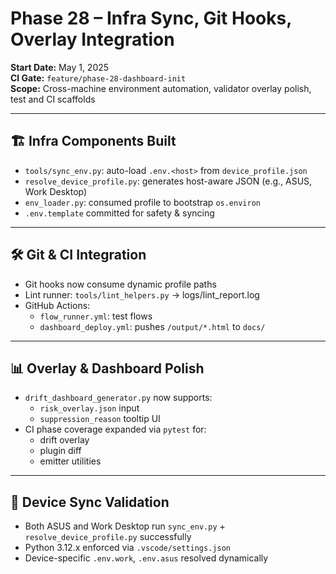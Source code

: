 # Phase 28 – Infra Sync, Git Hooks, Overlay Integration

**Start Date:** May 1, 2025  
**CI Gate:** `feature/phase-28-dashboard-init`  
**Scope:** Cross-machine environment automation, validator overlay polish, test and CI scaffolds

---

## 🏗 Infra Components Built

- `tools/sync_env.py`: auto-load `.env.<host>` from `device_profile.json`
- `resolve_device_profile.py`: generates host-aware JSON (e.g., ASUS, Work Desktop)
- `env_loader.py`: consumed profile to bootstrap `os.environ`
- `.env.template` committed for safety & syncing

---

## 🛠 Git & CI Integration

- Git hooks now consume dynamic profile paths  
- Lint runner: `tools/lint_helpers.py` → logs/lint_report.log  
- GitHub Actions:
  - `flow_runner.yml`: test flows
  - `dashboard_deploy.yml`: pushes `/output/*.html` to `docs/`

---

## 📊 Overlay & Dashboard Polish

- `drift_dashboard_generator.py` now supports:
  - `risk_overlay.json` input
  - `suppression_reason` tooltip UI
- CI phase coverage expanded via `pytest` for:
  - drift overlay
  - plugin diff
  - emitter utilities

---

## 🧪 Device Sync Validation

- Both ASUS and Work Desktop run `sync_env.py` + `resolve_device_profile.py` successfully
- Python 3.12.x enforced via `.vscode/settings.json`
- Device-specific `.env.work`, `.env.asus` resolved dynamically